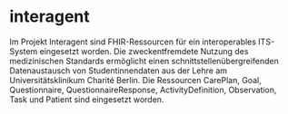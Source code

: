 # interagent

Im Projekt Interagent sind FHIR-Ressourcen für ein interoperables ITS-System eingesetzt worden. Die zweckentfremdete Nutzung des medizinischen Standards ermöglicht einen schnittstellenübergreifenden Datenaustausch von Studentinnendaten aus der Lehre am Universitätsklinikum Charité Berlin. Die Ressourcen CarePlan, Goal, Questionnaire, QuestionnaireResponse, ActivityDefinition, Observation, Task und Patient sind eingesetzt worden. 